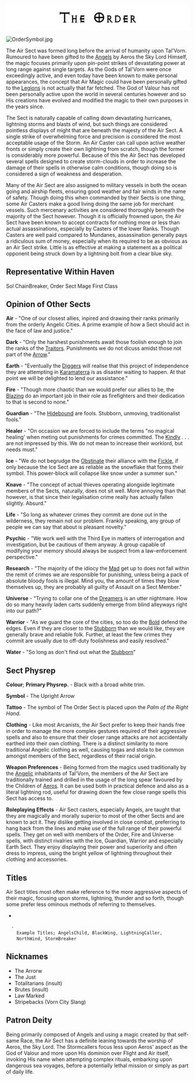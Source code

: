 

<div class="center" style="width: auto; margin-left: auto; margin-right: auto;">

![<File:The_Order.jpg>](The_Order.jpg "File:The_Order.jpg")

</div>

![OrderSymbol.jpg](OrderSymbol.jpg "OrderSymbol.jpg")

The Air Sect was formed long before the arrival of humanity upon
Tal'Vorn. Rumoured to have been gifted to the [Angels](Angel "wikilink")
by Aeros the Sky Lord Himself, the magic focuses primarily upon
pin-point strikes of devastating power at long range against single
targets. As the Gods of Tal'Vorn were once exceedingly active, and even
today have been known to make personal appearances, the concept that Air
Magic could have been personally gifted to the
[Legions](Angel "wikilink") is not actually that far fetched. The God of
Valour has not been personally active upon the world in several
centuries however and so His creations have evolved and modified the
magic to their own purposes in the years since.

The Sect is naturally capable of calling down devastating hurricanes,
lightning storms and blasts of wind, but such things are considered
pointless displays of might that are beneath the majesty of the Air
Sect. A single strike of overwhelming force and precision is considered
the most acceptable usage of the Storm. An Air Caster can call upon
active weather fronts or simply create their own lightning from scratch,
though the former is considerably more powerful. Because of this the Air
Sect has developed several spells designed to create storm-clouds in
order to increase the damage of their spells in otherwise calm
conditions, though doing so is considered a sign of weakness and
desperation.

Many of the Air Sect are also assigned to military vessels in both the
ocean going and airship fleets, ensuring good weather and fair winds in
the name of safety. Though doing this when commanded by their Sects is
one thing, some Air Casters make a good living doing the same job for
merchant vessels. Such mercenary activities are considered thoroughly
beneath the majority of the Sect however. Though it is officially
frowned upon, the Air Sect have been known to accept contracts for
nothing more or less than actual assassinations, especially by Casters
of the lower Ranks. Though Casters are well paid compared to Mundanes,
assassination generally pays a ridiculous sum of money, especially when
its required to be as obvious as an Air Sect strike. Little is as
effective at making a statement as a political opponent being struck
down by a lightning bolt from a clear blue sky.

## **Representative Within Haven**

Sol ChainBreaker, Order Sect Mage First Class

## **Opinion of Other Sects**

**Air** - "One of our closest allies, inpired and drawing their
ranks primarily from the orderly Angelic Cities. A prime example
of how a Sect should act in the face of law and justice."

**Dark** - "Only the harshest punishments await those foolish
enough to join the ranks of the [Traitors](Dark_Sect "wikilink").
Punishments we do not dicuss amidst those not part of the 
[Arrow](The_Order_Sect "wikilink")."

**Earth** - "Eventually the [Diggers](Earth_Sect "wikilink")
will realise that this project of independence they are 
attempting in [Karamaterra](Karamaterra "wikilink") is as
disaster waiting to happen. At that point we will be delighted
to lend our asssistance."

**Fire** - "Though more chaotic than we would prefer our allies to be,
the [Blazing](Fire_Sect "wikilink") do an important job in 
their role as firefighters and their dedication to that is 
second to none."

**Guardian** - "The [Hidebound](Guardian_Sect "wikilink") are fools.
Stubborn, unmoving, traditionalist fools."

**Healer** - "On occasion we are forced to include the terms "no
magical healing' when meting out punishments for crimes
committed. The [Kindly](Healer_Sect "wikilink") . . . are not
impressed by this. We do not mean to increase their worklord,
but needs must."

**Ice** - "We do not begrudge the [Obstinate](Guardian_Sect "wikilink")
their alliance with the [Fickle](Ice_Sect "wikilink"), if only
because the Ice Sect are as reliable as the snowflake that forms
their symbol. This power-block will collapse like snow under a
summer sun."

**Knave** - "The concept of actual thieves operating alongside
legitimate members of the Sects, naturally, does not sit well.
More annoying than that however, is that since their legalisation
crime really has actually fallen slightly. Absurd."

**Life** - "So long as whatever crimes they commit are done out
in the wilderness, they remain not our problem. Frankly speaking,
any group of people we can say that about is pleasant novelty."

**Psychic** - "We work well with the Third Eye in matters of
interrogation and investigation, but be cautious of them anyway.
A group capable of modifying your memory should always be suspect
from a law-enforcement perspective."

**Research** - "The majority of the idiocy the 
[Mad](Research_Sect "wikilink") get up to does not fall within the remit
of crimes we are responsible for punishing, unless being a pack of
absolute bloody fools is illegal. Mind you, the amount of times they blow
themselves up, they are probably all guilty of Assault on a Sect Member."

**Universe** - "Trying to collar one of the [Dreamers](Universe_Sect "wikilink")
is an utter nightmare. How do so many heavily laden carts suddenly
emerge from blind alleyways right into our path?"

**Warrior** - "As we guard the core of the cities, so too do the
[Bold](Warrior_Sect "wikilink") defend the edges. Even if they are closer
to the [Stubborn](Guardian_Sect "wikilink") than we would like, they
are generally brave and reliable folk. Further, at least the few
crimes they commit are usually due to off-duty foolishness
and easily resolved."

**Water** - "So long as don't find out what the [Stubborn](Guardian_Sect "wikilink")"

## **Sect Physrep**

**Colour**; **Primary Physrep.** - Black with a broad white trim.

**Symbol** - The Upright Arrow

**Tattoo** - The symbol of The Order Sect is placed upon the *Palm of the Right Hand.*

**Clothing** - Like most Arcanists, the Air Sect prefer to keep their
hands free in order to manage the more complex gestures required of
their aggressive spells and also to ensure that their closer range
attacks are not accidentally earthed into their own clothing. There is a
distinct similarity to more traditional Angelic clothing as well,
causing togas and stola to be common amongst members of the Sect,
regardless of their racial origin.

**Weapon Preferences** - Being formed from the magics used traditionally
by the [Angelic](Angel "wikilink") inhabitants of Tal'Vorn, the members
of the Air Sect are traditionally trained and drilled in the usage of
the long spear favoured by the Children of
[Aeros](Aeros_the_Valorous "wikilink"). It can be used both in practical
defence and also as a literal lightning rod, useful for drawing down the
few close range spells this Sect has access to.

**Roleplaying Effects** - Air Sect casters, especially Angels, are
taught that they are magically and morally superior to most of the other
Sects and are known to act it. They dislike getting involved in close
combat, preferring to hang back from the lines and make use of the full
range of their powerful spells. They get on well with members of the
Order, Fire and Universe spells, with distinct rivalries with the Ice,
Guardian, Warrior and especially Earth Sect. They enjoy displaying their
power and superiority and often dress to impress, using the bright
yellow of lightning throughout their clothing and accessories.

## **Titles**

Air Sect titles most often make reference to the more aggressive aspects
of their magic, focusing upon storms, lightning, thunder and so forth,
though some prefer less ominous methods of referring to themselves.

  -

      -
        Example Titles; AngelsChild, BlackWing, LightningCaller,
        NorthWind, StormBreaker

## **Nicknames**

  - The Arrorw
  - The Just
  - Totalitarians (insult)
  - Brutes (insult)
  - Law Marked
  - Stripebacks (Vorn City Slang)

## **Patron Deity**

Being primarily composed of Angels and using a magic created by that
self-same Race, the Air Sect has a definite leaning towards the worship
of Aeros, the Sky Lord. The Stormcallers focus less upon Aeros' aspect
as the God of Valour and more upon His dominion over Flight and Air
itself, invoking His name when attempting complex rituals, embarking
upon dangerous sea voyages, before a potentially lethal mission or
simply as part of daily life.
